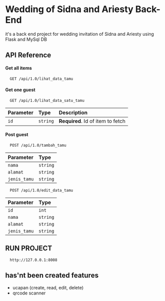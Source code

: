 
# Wedding of Sidna and Ariesty Back-End

it's a back end project for wedding invitation of Sidna and Ariesty using Flask and MySql DB


## API Reference

#### Get all items

```http
  GET /api/1.0/lihat_data_tamu
```

#### Get one guest

```http
  GET /api/1.0/lihat_data_satu_tamu
```

| Parameter | Type     | Description                       |
| :-------- | :------- | :-------------------------------- |
| `id`      | `string` | **Required**. Id of item to fetch |

#### Post guest

```http
  POST /api/1.0/tambah_tamu
```

| Parameter | Type     | 
| :-------- | :------- | 
| `nama`      | `string` | 
| `alamat`      | `string` |
| `jenis_tamu`      | `string` |


```http
  POST /api/1.0/edit_data_tamu
```

| Parameter | Type     | 
| :-------- | :------- | 
| `id`      | `int` | 
| `nama`      | `string` | 
| `alamat`      | `string` |
| `jenis_tamu`      | `string` |

## RUN PROJECT
```http
  http://127.0.0.1:8008
```

## has'nt been created features

- ucapan (create, read, edit, delete)
- qrcode scanner
